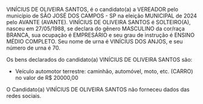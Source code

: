 VINÍCIUS DE OLIVEIRA SANTOS, é o candidato(a) a VEREADOR pelo município de SÃO JOSÉ DOS CAMPOS - SP na eleição MUNICIPAL de 2024 pelo AVANTE (AVANTE). VINÍCIUS DE OLIVEIRA SANTOS é SOLTEIRO(A), nasceu em 27/05/1988, se declara do gênero MASCULINO da cor/raça BRANCA, sua ocupação é EMPRESÁRIO e seu grau de instrução é ENSINO MÉDIO COMPLETO. Seu nome de urna é VINÍCIUS DOS ANJOS, e seu número de urna é 70.

Os bens declarados do candidato(a) VINÍCIUS DE OLIVEIRA SANTOS são: 
- Veículo automotor terrestre: caminhão, automóvel, moto, etc. (CARRO) no valor de R$ 20000,00

O Candidato(a) VINÍCIUS DE OLIVEIRA SANTOS não forneceu dados das redes sociais.